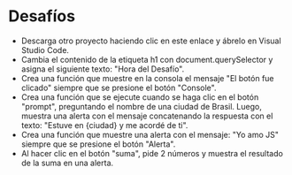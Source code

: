 # Desafíos
* Descarga otro proyecto haciendo clic en este enlace y ábrelo en Visual Studio Code.
* Cambia el contenido de la etiqueta h1 con document.querySelector y asigna el siguiente texto: "Hora del Desafío".
* Crea una función que muestre en la consola el mensaje "El botón fue clicado" siempre que se presione el botón "Console".
* Crea una función que se ejecute cuando se haga clic en el botón "prompt", preguntando el nombre de una ciudad de Brasil. Luego, muestra una alerta con el mensaje concatenando la respuesta con el texto: "Estuve en {ciudad} y me acordé de ti".
* Crea una función que muestre una alerta con el mensaje: "Yo amo JS" siempre que se presione el botón "Alerta".
* Al hacer clic en el botón "suma", pide 2 números y muestra el resultado de la suma en una alerta.
